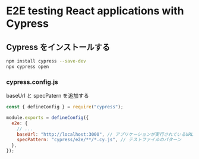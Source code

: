 # E2E testing React applications with Cypress

## Cypress をインストールする

```bash
npm install cypress --save-dev
npx cypress open
```

### cypress.config.js

baseUrl と specPatern を追加する

```js
const { defineConfig } = require("cypress");

module.exports = defineConfig({
  e2e: {
    // ...
    baseUrl: "http://localhost:3000", // アプリケーションが実行されているURL
    specPattern: "cypress/e2e/**/*.cy.js", // テストファイルのパターン
  },
});
```
